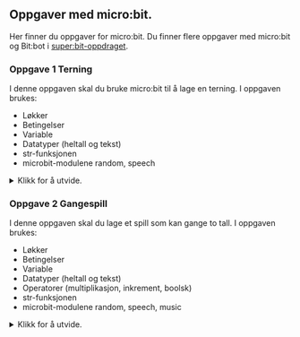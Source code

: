 ## Oppgaver med micro:bit.

Her finner du oppgaver for micro:bit. Du finner flere oppgaver med micro:bit og Bit:bot i [super:bit-oppdraget](https://github.com/oivron/komme-i-gang-microbit).

### Oppgave 1 Terning

I denne oppgaven skal du bruke micro:bit til å lage en terning. I oppgaven brukes:
- Løkker
- Betingelser
- Variable
- Datatyper (heltall og tekst)
- str-funksjonen
- microbit-modulene random, speech

<details>
<summary>Klikk for å utvide.</summary>

Utstyr: micro:bit, buzzer/hodetelefoner/høyttalere, ledninger.

I denne oppgaven skal du lage en terning. Når terningen ristes, skal den vise antallet på micro:bit-skjemen og lese det med tekst-til-tale. Når terningen for eksempel viser 3, vil det stå 3 på skjermen samtidig som talesyntesen leser tallet på engelsk. Det finnes ingen norsk stemme. Tekst-til-tale på micro:bit er ikke ferdig utviklet og er ganske dårlig. Men det er morsomt å bruke den likevel.

Vi kan ikke kaste micro:biten slik vi kaster en terning. Men micro:bit reagerer på bevegelse, så i stedet kan vi riste den. For at vi skal kunne bruke både tekst-til-tale og bevegelse på micro:bit, trenger vi to ekstra moduler, nemlig speech og random. Vi legger import-setninger for de modulene vi trenger helt først i koden. Husk at du også trenger selve micro:bit-modulen.

Bruk en while-løkke slik at programmet ditt kjører uendelig:

```
while True:
```

Inne i while-løkka trenger du en instruksjon som sier noe om hva som skal skje hvis micro:bit ristes (shake). Da passer det å bruke en if-setning. Det at micro:bit reagerer på bevegelse, betyr at den har en bevegelsessensor eller et akselerometer. Koden du trenger ser slik ut:

```
if accelerometer.was_gesture("shake"):
```

Hva er det som skal skje når du rister micro:bit? Jo, vi vil at micro:bit skal velge et tilfeldig tall fra 1 til 6. Det er jo slik en terning virker. Nå kan du bruke de mulighetene som ligger i modulen random. Og så trenger du en variabel. En variabel brukes til å lagre verdier, for eksempel et tall. En variabel har et passende navn som du bestemmer selv, og en verdi. Her kan det passe bra å kalle variabelen for antall. Du trenger en instruksjon som lager et tilfeldig tall mellom 1 og 6, og som lagrer det i variabelen antall:

```
antall = random.randint(1, 6)
```

Koden din skal nå se omtrent slik ut:

```
from micro:bit import *
import speech
import random

while True:
  if accelerometer.was_gesture("shake"):
    antall = random.randint(1, 6)
```

Dette er all koden som skal til for å lage et tilfeldig tall mellom 1 og 6 når du rister micro:bit. Men hva er det som mangler? Jo, du må sørge for at tallet leses opp og vises på micro:bit. Nå trenger du modulen speech. For at micro:bit skal lese opp tallet med tekst-itl-tale, kan du bruke instruksjonen:

```
speech.say(str(antall))
```

Legg merke til at du må ha str foran variabelen antall. Dette kommer av at variabler kan lagre ulike typer data, for eksempel tekst og tall. Typen som variabelen antall lagrer, er tall. Men det vi skal få lest opp med talesyntesen, må være av typen tekst. Så du må bruke en funksjon som kalles str for å konvertere variabelen antall fra tall til tekst:

Det siste du skal gjøre er å vise variabelen antall på LED-matrisen. Det er en ganske grei instruksjon og den ser slik ut:


```
display.show(antall)
```

Husk at du må bruke innrykk, både i while-løkka og i if-setningen!

#### Løsningsforslag

  <details>
<summary>Klikk for å utvide.</summary>
    
```
from micro:bit import *
import speech
import random

while True:
  if accelerometer.was_gesture("shake"):
    antall = random.randint(1, 6)
    speech.say(str(antall))
    display.show(antall)
```
    
</details>
</details>

### Oppgave 2 Gangespill

I denne oppgaven skal du lage et spill som kan gange to tall. I oppgaven brukes:
- Løkker
- Betingelser
- Variable
- Datatyper (heltall og tekst)
- Operatorer (multiplikasjon, inkrement, boolsk)
- str-funksjonen
- microbit-modulene random, speech, music

<details>
<summary>Klikk for å utvide.</summary>

Utstyr: micro:bit, høyttalere.

I denne oppgaven skal du lage et gangespill. Når du rister microbit skal du få beskjed om å gange to tall mellom 1 og 9. For å oppgi svar, skal du angi tierne ved å trykke knapp A og enerne ved å trykke på knapp B. Hvis du får beskjed om å gange 3 og 9 (som er 27), skal du trykke 2 ganger på knapp A og 7 ganger på B. For å sende svaret, skal du snu microbit opp ned. Du skal så få beskjed om du svarte riktig eller galt.

I tillegg til selve microbit-modulen, trenger du modulene random, speech og music til denne oppgaven. Du må derfor starte programmet med flere import-setninger:

```
from microbit import *
import random
import speech
import music
```

Du trenger en while-løkke slik at du kan spille spillet flere ganger. Den skal inneholde resten av programkoden du skal lage. Deretter må du ha flere betingelser som dekker alle hendelsene i programmet ditt (riste, trykke på knapp A, trykke på knapp B og snu opp ned). Spillet begynner ved at microbit gir deg to tall når du rister den. Du kan bruke metoden accelerometer.was_gesture for å finne ut om microbiten ristes. Så den første betingelsen inne i while-løkka blir:

```
while True:
    if accelerometer.was_gesture("shake"):
```

Hva må du ha inne i if-setningen? Hva skal skje når microbit ristes? Det første du trenger, er to variable som tar vare på de to tallene microbit lager når du rister den. Kall dem gjerne faktor1 og faktor2. Disse må så få en tilfeldig verdi mellom 1 og 9. Til det kan du bruke metoden random.randint:

```
faktor1 = random.randint(1, 9)
faktor2 = random.randint(1, 9)
```

Så trenger du to variabler som skal ta vare på svaret du gir, det vil si antall ganger du trykker på knapp A og antall ganger på knapp B. Du kan kalle dem tiere og enere. Dessuten må du si at tierne og enerne skal ha verdien 0 til å begynne med. Det er viktig fordi vi må være sikre på at verdien nullstilles mellom hver gang du spiller gangespillet. Hvordan skal du skrive dette i programmet ditt?

Du trenger enda en variabel. Du må ha en som tar vare på tallet du får når faktor1 og faktor2 ganges. Denne variabelen kan du kalle produkt. Siden Python er ganske god i matematikk, kan du enkelt regne ut det ved hjelpe av * (stjerne). Det blir altså variabelen produkt som tar vare på det riktige svaret. Hvordan skal du skrive dette uttrykket?

Det neste som skal skje, er at spillet gir beskjed om hvilke to tall som skal ganges (faktor1 og faktor2). Det går an å vise dette både på microbit-skjermen og med tekst-til-tale. Du trenger ikke vise det på skjermen hvis du ikke vil, men det kan kanskje være lurt hvis noen seende skal spille spillet du lager. Seende er ikke så flinke til å forstå tekst-til-tale. For å vise tallene på microbit-skjermen, bruker du metoden display.scroll. Men det er et problem. Du kan ikke vise faktor1 og faktor2 på skjermen siden de er av typen heltall. Du kan bare vise tekst. Så du må gjøre om fra heltall til tekst før du sender dem til skjermen. Til det kan du bruke en funksjon som heter str:

```
display.scroll(str(faktor1) + " x " + str(faktor2))
```

For å høre tallene med tekst-til-tale, bruker du metoden speech-say. Også her må du først gjøre om til tekst:

```
speech.say(str(faktor1) + "and" + str(faktor2))
```

Så langt har du bestemt hva som skal skje inne i den første if-setningen, altså når microbit ristes. Husk innrykk! Nå skal du sørge for at spilleren kan gi et svar når spillet ber spilleren gange to tall. Vi må bygge videre på if-setningen med elif. Som vi sa til å begynne med, så skal knapp A brukes til å angi tierne, mens B skal brukes til enerne. Så hvis svaret er 27, blir det 2 trykk på A og 7 på B. Dette krever ikke så mye å programkode. Hvilken metode må du bruke for å registrere antall ganger knapp A og B blir trykket? Du trenger en elif-setning for hver av dem. Antall trykk lagrer du i variablene tiere og enere. Det går an å skrive dette slik: tiere = tiere + 1. Det betyr at variablelen tiere skal være lik den gamle verdien av tiere pluss 1. Men i Python kan vi skrive dette veldig elegant slik:

```
tiere += 1
```

For enerne blir det tilsvarende. Så langt har spilleren fått beskjed om å gange to tall, og har svart ved å trykke et visst antall ganger er på A og B.

Nå må programmet sammenligne svaret fra spilleren med variabelen produkt. Og så må spilleren får beskjed om svaret var riktig eller galt. Dette kan du gjøre med en siste elif-setning. Tidligere har du brukt betingelser for risting og trykk på knapp A eller B. Nå skal du bruke en betingelse som dekker tilfellet med å snu microbit opp ned. Du kan bruke metoden accelerometer.was_gesture til dette:

```
elif accelerometer.was_gesture("face down")
```

Programmet vet allerede hvor mange ganger spilleren har trykket på knapp A og B (tiere og enere). Men spillet vet ennå ikke hva avgitt svar er. Du trenger en variabel som tar vare på dette tallet. Kall den gjerne svar. Hvordan kan du regne ut dette tallet.

Det er nødvendig med noen flere instruksjoner. Du må sammenligne variablene svar og produkt. Er de identiske, er svaret riktig. Hvis ikke, er svaret galt. Her skal du bruke både talesyntese og musikk for å gi beskjed til spilleren om det ble riktig eller galt. Du trenger to betingelser til dette, if og else. De må ligge inne i den siste elif-betingelsen du laget. I if-setningen skal vi sammenligne variablene svar og produkt. Det kan vi gjøre ved bruk av to likhetstegn (svar == produkt). Betingelsen er at svar og produkt er like. Det vil altså si at spilleren har svart riktig. Men hvis svaret ikke er riktig, så må det være galt. Derfor kan du bruke else og ikke elif. Bruk følgende kode og fyll ut det som skal være inne i else-betingelsen:


```
if svar == produkt:
    music.play(music.JUMP_UP)
    speech.say("Correct answer")
else:
    # Spill melodien WAWAWAWAA
    # La tekst-til-tale lese "Wrong answer"
```

Dette ble et ganske langt program med mange forskjellige instruksjoner. Husk riktig innrykk! Hvis ikke krasjer programmet.

#### Løsningsforslag

<details>
<summary>Klikk for å utvide.</summary>

```
from microbit import *
import random
import speech
import music

while True:
    if accelerometer.was_gesture("shake"):
        faktor1 = random.randint(1, 9)
        faktor2 = random.randint(1, 9)
        enere = 0
        tiere = 0
        produkt = faktor1 * faktor2
        display.scroll(str(faktor1) + " x " + str(faktor2))
        speech.say(str(faktor1) + "and" + str(faktor2))
    elif button_a.was_pressed():
        tiere += 1
    elif button_b.was_pressed():
        enere += 1
    elif accelerometer.was_gesture("face down"):
        svar = (tiere * 10) + enere
        if svar == produkt:
            music.play(music.JUMP_UP)
            speech.say("Correct answer")
        else:
            music.play(music.WAWAWAWAA)
            speech.say("Wrong answer")
```
</details>
</details>
